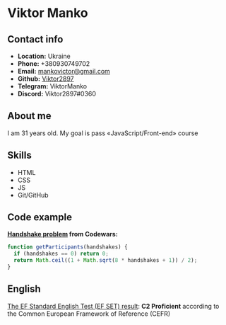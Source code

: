 # Viktor Manko

## Contact info

- **Location:** Ukraine
- **Phone:** +380930749702
- **Email:** mankovictor@gmail.com
- **Github:** [Viktor2897](https://github.com/Viktor2897)
- **Telegram:** ViktorManko
- **Discord:** Viktor2897#0360

## About me

I am 31 years old. My goal is pass «JavaScript/Front-end» course

## Skills

- HTML
- CSS
- JS
- Git/GitHub

## Code example

**[Handshake problem](https://www.codewars.com/kata/5574835e3e404a0bed00001b) from Codewars:**

```javascript
function getParticipants(handshakes) {
  if (handshakes == 0) return 0;
  return Math.ceil((1 + Math.sqrt(8 * handshakes + 1)) / 2);
}
```

## English

[The EF Standard English Test (EF SET) result](https://www.efset.org/cert/48Kd1j): **C2 Proficient** according to the Common European Framework of Reference (CEFR)
